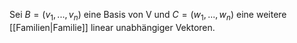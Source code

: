 Sei $B = (v_1, ..., v_n)$ eine Basis von V und $C = (w_1, ..., w_n)$ eine weitere [[Familien|Familie]] linear unabhängiger Vektoren. 